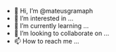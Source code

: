 - 👋 Hi, I’m @mateusgramaph
- 👀 I’m interested in ...
- 🌱 I’m currently learning ...
- 💞️ I’m looking to collaborate on ...
- 📫 How to reach me ...

<!---
mateusgramaph/mateusgramaph is a ✨ special ✨ repository because its `README.md` (this file) appears on your GitHub profile.
You can click the Preview link to take a look at your changes.
--->
